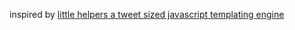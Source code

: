 inspired by [little helpers a tweet sized javascript templating engine](http://mir.aculo.us/2011/03/09/little-helpers-a-tweet-sized-javascript-templating-engine/)
